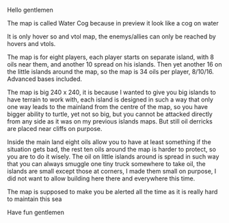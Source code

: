 Hello gentlemen  

The map is called Water Cog because in preview it look like a cog on water  

It is only hover so and vtol map, the enemys/allies can only be reached by hovers and vtols.

The map is for eight players, each player starts on separate island, with 8 oils near them, and another 10 spread on his islands. Then yet another 16 on the little islands around the map, so the map is 34 oils per player, 8/10/16. Advanced bases included.

The map is big 240 x 240, it is because I wanted to give you big islands to have terrain to work with, each island is designed in such a way that only one way leads to the mainland from the centre of the map, so you have bigger ability to turtle, yet not so big, but you cannot be attacked directly from any side as it was on my previous islands maps. But still oil derricks are placed near cliffs on purpose.

Inside the main land eight oils allow you to have at least something if the situation gets bad, the rest ten oils around the map is harder to protect, so you are to do it wisely. The oil on little islands around is spread in such way that you can always smuggle one tiny truck  somewhere to take oil, the islands are small except those at corners, I made them small on purpose, I did not want to allow building here there and everywhere this time.

The map is supposed to make you be alerted all the time as it is really hard to maintain this sea  

Have fun gentlemen  

